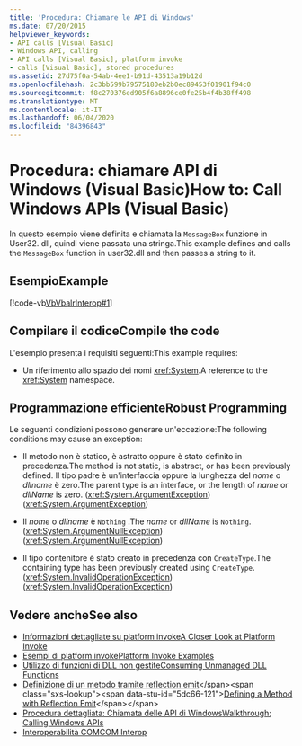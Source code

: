 ```yaml
---
title: 'Procedura: Chiamare le API di Windows'
ms.date: 07/20/2015
helpviewer_keywords:
- API calls [Visual Basic]
- Windows API, calling
- API calls [Visual Basic], platform invoke
- calls [Visual Basic], stored procedures
ms.assetid: 27d75f0a-54ab-4ee1-b91d-43513a19b12d
ms.openlocfilehash: 2c3bb599b79575180eb2b0ec89453f01901f94c0
ms.sourcegitcommit: f8c270376ed905f6a8896ce0fe25b4f4b38ff498
ms.translationtype: MT
ms.contentlocale: it-IT
ms.lasthandoff: 06/04/2020
ms.locfileid: "84396843"
---
```

# <a name="how-to-call-windows-apis-visual-basic"></a><span data-ttu-id="5dc66-102">Procedura: chiamare API di Windows (Visual Basic)</span><span class="sxs-lookup"><span data-stu-id="5dc66-102">How to: Call Windows APIs (Visual Basic)</span></span>
<span data-ttu-id="5dc66-103">In questo esempio viene definita e chiamata la `MessageBox` funzione in User32. dll, quindi viene passata una stringa.</span><span class="sxs-lookup"><span data-stu-id="5dc66-103">This example defines and calls the `MessageBox` function in user32.dll and then passes a string to it.</span></span>  
  
## <a name="example"></a><span data-ttu-id="5dc66-104">Esempio</span><span class="sxs-lookup"><span data-stu-id="5dc66-104">Example</span></span>  
 [!code-vb[VbVbalrInterop#1](~/samples/snippets/visualbasic/VS_Snippets_VBCSharp/VbVbalrInterop/VB/Class1.vb#1)]  
  
## <a name="compile-the-code"></a><span data-ttu-id="5dc66-105">Compilare il codice</span><span class="sxs-lookup"><span data-stu-id="5dc66-105">Compile the code</span></span>  
 <span data-ttu-id="5dc66-106">L'esempio presenta i requisiti seguenti:</span><span class="sxs-lookup"><span data-stu-id="5dc66-106">This example requires:</span></span>  
  
- <span data-ttu-id="5dc66-107">Un riferimento allo spazio dei nomi <xref:System>.</span><span class="sxs-lookup"><span data-stu-id="5dc66-107">A reference to the <xref:System> namespace.</span></span>  
  
## <a name="robust-programming"></a><span data-ttu-id="5dc66-108">Programmazione efficiente</span><span class="sxs-lookup"><span data-stu-id="5dc66-108">Robust Programming</span></span>  
 <span data-ttu-id="5dc66-109">Le seguenti condizioni possono generare un'eccezione:</span><span class="sxs-lookup"><span data-stu-id="5dc66-109">The following conditions may cause an exception:</span></span>  
  
- <span data-ttu-id="5dc66-110">Il metodo non è statico, è astratto oppure è stato definito in precedenza.</span><span class="sxs-lookup"><span data-stu-id="5dc66-110">The method is not static, is abstract, or has been previously defined.</span></span> <span data-ttu-id="5dc66-111">Il tipo padre è un'interfaccia oppure la lunghezza del *nome* o *dllname* è zero.</span><span class="sxs-lookup"><span data-stu-id="5dc66-111">The parent type is an interface, or the length of *name* or *dllName* is zero.</span></span> <span data-ttu-id="5dc66-112">(<xref:System.ArgumentException>)</span><span class="sxs-lookup"><span data-stu-id="5dc66-112">(<xref:System.ArgumentException>)</span></span>  
  
- <span data-ttu-id="5dc66-113">Il *nome* o *dllname* è `Nothing` .</span><span class="sxs-lookup"><span data-stu-id="5dc66-113">The *name* or *dllName* is `Nothing`.</span></span> <span data-ttu-id="5dc66-114">(<xref:System.ArgumentNullException>)</span><span class="sxs-lookup"><span data-stu-id="5dc66-114">(<xref:System.ArgumentNullException>)</span></span>  
  
- <span data-ttu-id="5dc66-115">Il tipo contenitore è stato creato in precedenza con `CreateType`.</span><span class="sxs-lookup"><span data-stu-id="5dc66-115">The containing type has been previously created using `CreateType`.</span></span> <span data-ttu-id="5dc66-116">(<xref:System.InvalidOperationException>)</span><span class="sxs-lookup"><span data-stu-id="5dc66-116">(<xref:System.InvalidOperationException>)</span></span>  
  
## <a name="see-also"></a><span data-ttu-id="5dc66-117">Vedere anche</span><span class="sxs-lookup"><span data-stu-id="5dc66-117">See also</span></span>

- [<span data-ttu-id="5dc66-118">Informazioni dettagliate su platform invoke</span><span class="sxs-lookup"><span data-stu-id="5dc66-118">A Closer Look at Platform Invoke</span></span>](../../../framework/interop/consuming-unmanaged-dll-functions.md#a-closer-look-at-platform-invoke)
- [<span data-ttu-id="5dc66-119">Esempi di platform invoke</span><span class="sxs-lookup"><span data-stu-id="5dc66-119">Platform Invoke Examples</span></span>](../../../framework/interop/platform-invoke-examples.md)
- [<span data-ttu-id="5dc66-120">Utilizzo di funzioni di DLL non gestite</span><span class="sxs-lookup"><span data-stu-id="5dc66-120">Consuming Unmanaged DLL Functions</span></span>](../../../framework/interop/consuming-unmanaged-dll-functions.md)
- <span data-ttu-id="5dc66-121">[Definizione di un metodo tramite reflection emit](https://docs.microsoft.com/previous-versions/dotnet/netframework-4.0/w63y4d4f(v=vs.100))</span><span class="sxs-lookup"><span data-stu-id="5dc66-121">[Defining a Method with Reflection Emit](https://docs.microsoft.com/previous-versions/dotnet/netframework-4.0/w63y4d4f(v=vs.100))</span></span>
- [<span data-ttu-id="5dc66-122">Procedura dettagliata: Chiamata delle API di Windows</span><span class="sxs-lookup"><span data-stu-id="5dc66-122">Walkthrough: Calling Windows APIs</span></span>](walkthrough-calling-windows-apis.md)
- [<span data-ttu-id="5dc66-123">Interoperabilità COM</span><span class="sxs-lookup"><span data-stu-id="5dc66-123">COM Interop</span></span>](index.md)
